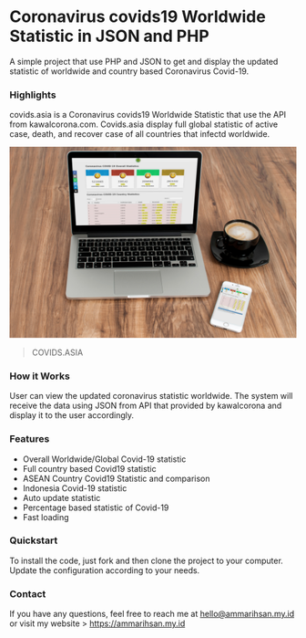 # Coronavirus covids19 Worldwide Statistic in JSON and PHP
A simple project that use PHP and JSON to get and display the updated statistic of worldwide and country based Coronavirus Covid-19.

 
### Highlights
covids.asia is a Coronavirus covids19 Worldwide Statistic that use the API from kawalcorona.com. Covids.asia display full global statistic of active case, death, and recover case of all countries that infectd worldwide. 

[![](https://raw.githubusercontent.com/ainstudio/Coronavirus-Covid-19-Worldwide-Statistic-in-JSON-PHP/master/image/mock.jpg)](https://covids.asia "Covids.asia")
> COVIDS.ASIA


### How it Works
User can view the updated coronavirus statistic worldwide. The system will receive the data using JSON from API that provided by kawalcorona and display it to the user accordingly.


### Features
- Overall Worldwide/Global Covid-19 statistic
- Full country based Covid19 statistic
- ASEAN Country Covid19 Statistic and comparison
- Indonesia Covid-19 statistic
- Auto update statistic
- Percentage based statistic of Covid-19
- Fast loading


### Quickstart
To install the code, just fork and then clone the project to your computer.
Update the configuration according to your needs.


### Contact 
If you have any questions, feel free to reach me at hello@ammarihsan.my.id or visit my website > https://ammarihsan.my.id
                
